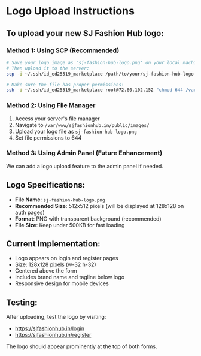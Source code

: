# Logo Upload Instructions

## To upload your new SJ Fashion Hub logo:

### Method 1: Using SCP (Recommended)
```bash
# Save your logo image as 'sj-fashion-hub-logo.png' on your local machine
# Then upload it to the server:
scp -i ~/.ssh/id_ed25519_marketplace /path/to/your/sj-fashion-hub-logo.png root@72.60.102.152:/var/www/sjfashionhub.in/public/images/

# Make sure the file has proper permissions:
ssh -i ~/.ssh/id_ed25519_marketplace root@72.60.102.152 "chmod 644 /var/www/sjfashionhub.in/public/images/sj-fashion-hub-logo.png"
```

### Method 2: Using File Manager
1. Access your server's file manager
2. Navigate to `/var/www/sjfashionhub.in/public/images/`
3. Upload your logo file as `sj-fashion-hub-logo.png`
4. Set file permissions to 644

### Method 3: Using Admin Panel (Future Enhancement)
We can add a logo upload feature to the admin panel if needed.

## Logo Specifications:
- **File Name**: `sj-fashion-hub-logo.png`
- **Recommended Size**: 512x512 pixels (will be displayed at 128x128 on auth pages)
- **Format**: PNG with transparent background (recommended)
- **File Size**: Keep under 500KB for fast loading

## Current Implementation:
- Logo appears on login and register pages
- Size: 128x128 pixels (w-32 h-32)
- Centered above the form
- Includes brand name and tagline below logo
- Responsive design for mobile devices

## Testing:
After uploading, test the logo by visiting:
- https://sjfashionhub.in/login
- https://sjfashionhub.in/register

The logo should appear prominently at the top of both forms.
